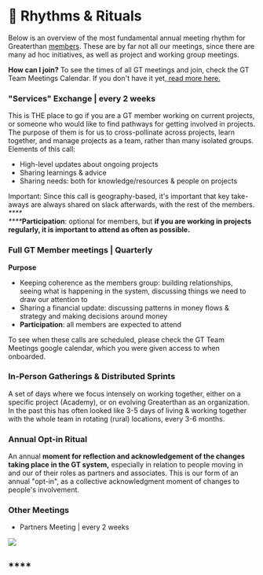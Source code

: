# 🥁 Rhythms & Rituals

Below is an overview of the most fundamental annual meeting rhythm for Greaterthan [members](../agreements/people-agreement.md#levels-of-involvement). These are by far not all our meetings, since there are many ad hoc initiatives, as well as project and working group meetings.&#x20;

**How can I join?** To see the times of all GT meetings and join, check the GT Team Meetings Calendar. If you don't have it yet,[ read more here.](https://docs.google.com/document/d/1Qij7\_XeBFWugVHX0m1mOg7rArwORcWDnkptbYgASLFY/edit) &#x20;

### "Services" Exchange | every 2 weeks

This is THE place to go if you are a GT member working on current projects, or someone who would like to find pathways for getting involved in projects. The purpose of them is for us to cross-pollinate across projects, learn together, and manage projects as a team, rather than many isolated groups. Elements of this call:&#x20;

* High-level updates about ongoing projects
* Sharing learnings & advice
* Sharing needs: both for knowledge/resources & people on projects

Important: Since this call is geography-based, it's important that key take-aways are always shared on slack afterwards, with the rest of the members. \
_****_\
_****_**Participation**: optional for members, but **if you are working in projects regularly, it is important to attend as often as possible.**&#x20;

### Full GT Member meetings | Quarterly

**Purpose**

* Keeping coherence as the members group: building relationships, seeing what is happening in the system, discussing things we need to draw our attention to
* Sharing a financial update: discussing patterns in money flows & strategy and making decisions around money
* **Participation**: all members are expected to attend&#x20;

To see when these calls are scheduled, please check the GT Team Meetings google calendar, which you were given access to when onboarded.

### In-Person Gatherings & Distributed Sprints <a href="#in-person-sprints" id="in-person-sprints"></a>

A set of days where we focus intensely on working together, either on a specific project (Academy), or on evolving Greaterthan as an organization. In the past this has often looked like 3-5 days of living & working together with the whole team in rotating (rural) locations, every 3-6 months.

### Annual Opt-in Ritual

&#x20;An annual **moment for reflection and acknowledgement of the changes taking place in the GT system,** especially in relation to people moving in and our of their roles as partners and associates. This is our form of an annual "opt-in", as a collective acknowledgment moment of changes to people's involvement.&#x20;

### **Other Meetings**

* Partners Meeting | every 2 weeks

![](../.gitbook/assets/rsz\_ashley-batz-1298.jpg)

## ****
